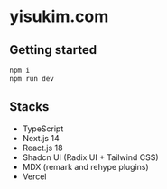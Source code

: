 # yisukim.com

## Getting started

```bash
npm i
npm run dev
```

## Stacks

- TypeScript
- Next.js 14
- React.js 18
- Shadcn UI (Radix UI + Tailwind CSS)
- MDX (remark and rehype plugins)
- Vercel